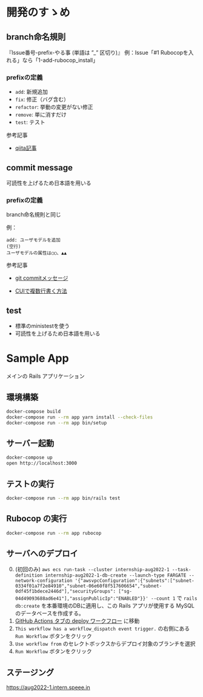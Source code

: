 # 開発のすゝめ

## branch命名規則
『Issue番号-prefix-やる事 (単語は ”_” 区切り)』
例：Issue「#1 Rubocopを入れる」なら「1-add-rubocop_install」
### prefixの定義
- `add`: 新規追加
- `fix`: 修正（バグ含む）
- `refactor`: 挙動の変更がない修正
- `remove`: 単に消すだけ
- `test`: テスト

参考記事
- [qiita記事](https://qiita.com/konatsu_p/items/dfe199ebe3a7d2010b3e)

## commit message
可読性を上げるため日本語を用いる
### prefixの定義
branch命名規則と同じ

例：
```
add: ユーザモデルを追加
(空行)
ユーザモデルの属性は◯◯、▲▲
```
参考記事
- [git commitメッセージ](https://qiita.com/itosho/items/9565c6ad2ffc24c09364)

- [CUIで複数行書く方法](https://qiita.com/mimickn/items/586eb64e9da5b5c63e4f)


## test
- 標準のministestを使う
- 可読性を上げるため日本語を用いる

# Sample App

メインの Rails アプリケーション

## 環境構築

``` bash
docker-compose build
docker-compose run --rm app yarn install --check-files
docker-compose run --rm app bin/setup
```

## サーバー起動

``` bash
docker-compose up
open http://localhost:3000
```

## テストの実行

``` bash
docker-compose run --rm app bin/rails test
```

## Rubocop の実行

``` bash
docker-compose run --rm app rubocop
```

## サーバへのデプロイ

0. (初回のみ) `aws ecs run-task --cluster internship-aug2022-1 --task-definition internship-aug2022-1-db-create --launch-type FARGATE --network-configuration '{"awsvpcConfiguration":{"subnets":["subnet-0334f01a7f2e84910","subnet-06e60f8f517606654","subnet-0df45f1bdece2446d"],"securityGroups": ["sg-04d49093688ad6e41"],"assignPublicIp":"ENABLED"}}' --count 1` で `rails db:create` を本番環境のDBに適用し、この Rails アプリが使用する MySQL のデータベースを作成する。
1. [GitHub Actions タブの deploy ワークフロー](https://github.com/speee/hr-eng-internship-2022-1st-team-1/actions) に移動
2. `This workflow has a workflow_dispatch event trigger.` の右側にある `Run Workflow` ボタンをクリック
3. `Use workflow from` のセレクトボックスからデプロイ対象のブランチを選択
4. `Run Workflow` ボタンをクリック

## ステージング
https://aug2022-1.intern.speee.in
